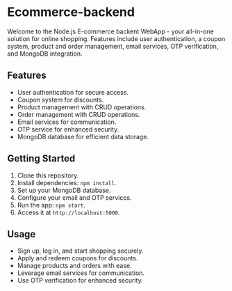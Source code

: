 # Ecommerce-backend

Welcome to the Node.js E-commerce backent WebApp - your all-in-one solution for online shopping. Features include user authentication, a coupon system, product and order management, email services, OTP verification, and MongoDB integration.

## Features

- User authentication for secure access.
- Coupon system for discounts.
- Product management with CRUD operations.
- Order management with CRUD operations.
- Email services for communication.
- OTP service for enhanced security.
- MongoDB database for efficient data storage.

## Getting Started

1. Clone this repository.
2. Install dependencies: `npm install`.
3. Set up your MongoDB database.
4. Configure your email and OTP services.
5. Run the app: `npm start`.
6. Access it at `http://localhost:5000`.

## Usage

- Sign up, log in, and start shopping securely.
- Apply and redeem coupons for discounts.
- Manage products and orders with ease.
- Leverage email services for communication.
- Use OTP verification for enhanced security.

